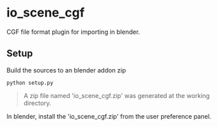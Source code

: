 # io_scene_cgf
CGF file format plugin for importing in blender.

## Setup
Build the sources to an blender addon zip

```
python setup.py
```
> A zip file named 'io_scene_cgf.zip' was generated at the working directory.

In blender, install the 'io_scene_cgf.zip' from the user preference panel.
